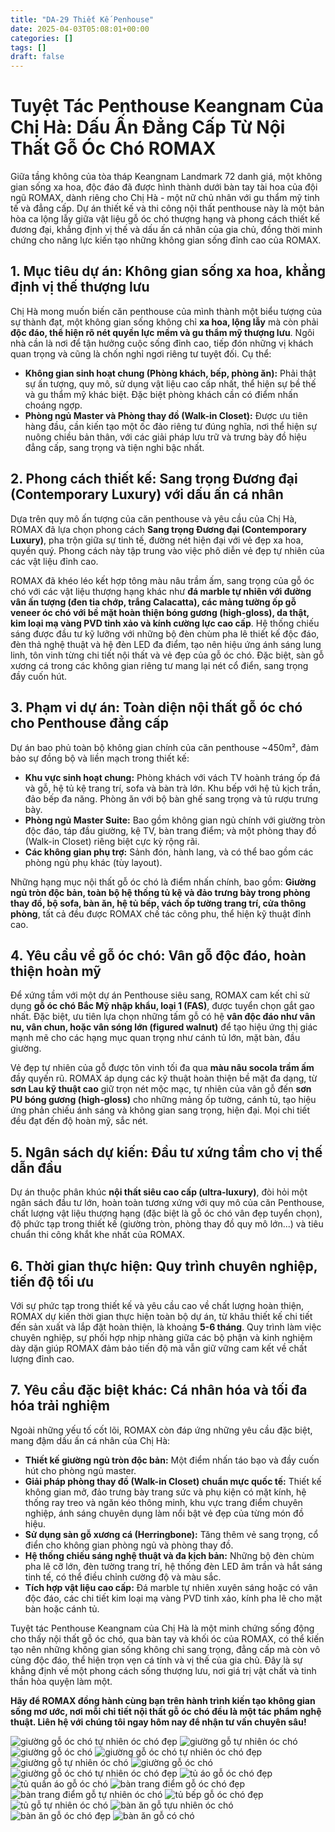 ```yaml
---
title: "DA-29 Thiết Kế Penhouse"
date: 2025-04-03T05:08:01+00:00
categories: []
tags: []
draft: false
---
```

# Tuyệt Tác Penthouse Keangnam Của Chị Hà: Dấu Ấn Đẳng Cấp Từ Nội Thất Gỗ Óc Chó ROMAX

Giữa tầng không của tòa tháp Keangnam Landmark 72 danh giá, một không gian sống xa hoa, độc đáo đã được hình thành dưới bàn tay tài hoa của đội ngũ ROMAX, dành riêng cho Chị Hà - một nữ chủ nhân với gu thẩm mỹ tinh tế và đẳng cấp. Dự án thiết kế và thi công nội thất penthouse này là một bản hòa ca lộng lẫy giữa vật liệu gỗ óc chó thượng hạng và phong cách thiết kế đương đại, khẳng định vị thế và dấu ấn cá nhân của gia chủ, đồng thời minh chứng cho năng lực kiến tạo những không gian sống đỉnh cao của ROMAX.



## 1. Mục tiêu dự án: Không gian sống xa hoa, khẳng định vị thế thượng lưu

Chị Hà mong muốn biến căn penthouse của mình thành một biểu tượng của sự thành đạt, một không gian sống không chỉ **xa hoa, lộng lẫy** mà còn phải **độc đáo, thể hiện rõ nét quyền lực mềm và gu thẩm mỹ thượng lưu**. Ngôi nhà cần là nơi để tận hưởng cuộc sống đỉnh cao, tiếp đón những vị khách quan trọng và cũng là chốn nghỉ ngơi riêng tư tuyệt đối. Cụ thể:

* **Không gian sinh hoạt chung (Phòng khách, bếp, phòng ăn):** Phải thật sự ấn tượng, quy mô, sử dụng vật liệu cao cấp nhất, thể hiện sự bề thế và gu thẩm mỹ khác biệt. Đặc biệt phòng khách cần có điểm nhấn choáng ngợp.
* **Phòng ngủ Master và Phòng thay đồ (Walk-in Closet):** Được ưu tiên hàng đầu, cần kiến tạo một ốc đảo riêng tư đúng nghĩa, nơi thể hiện sự nuông chiều bản thân, với các giải pháp lưu trữ và trưng bày đồ hiệu đẳng cấp, sang trọng và tiện nghi bậc nhất.

## 2. Phong cách thiết kế: Sang trọng Đương đại (Contemporary Luxury) với dấu ấn cá nhân

Dựa trên quy mô ấn tượng của căn penthouse và yêu cầu của Chị Hà, ROMAX đã lựa chọn phong cách **Sang trọng Đương đại (Contemporary Luxury)**, pha trộn giữa sự tinh tế, đường nét hiện đại với vẻ đẹp xa hoa, quyền quý. Phong cách này tập trung vào việc phô diễn vẻ đẹp tự nhiên của các vật liệu đỉnh cao.

ROMAX đã khéo léo kết hợp tông màu nâu trầm ấm, sang trọng của gỗ óc chó với các vật liệu thượng hạng khác như **đá marble tự nhiên với đường vân ấn tượng (đen tia chớp, trắng Calacatta), các mảng tường ốp gỗ veneer óc chó với bề mặt hoàn thiện bóng gương (high-gloss), da thật, kim loại mạ vàng PVD tinh xảo và kính cường lực cao cấp**. Hệ thống chiếu sáng được đầu tư kỹ lưỡng với những bộ đèn chùm pha lê thiết kế độc đáo, đèn thả nghệ thuật và hệ đèn LED đa điểm, tạo nên hiệu ứng ánh sáng lung linh, tôn vinh từng chi tiết nội thất và vẻ đẹp của gỗ óc chó. Đặc biệt, sàn gỗ xương cá trong các không gian riêng tư mang lại nét cổ điển, sang trọng đầy cuốn hút.



## 3. Phạm vi dự án: Toàn diện nội thất gỗ óc chó cho Penthouse đẳng cấp

Dự án bao phủ toàn bộ không gian chính của căn penthouse ~450m², đảm bảo sự đồng bộ và liền mạch trong thiết kế:

* **Khu vực sinh hoạt chung:** Phòng khách với vách TV hoành tráng ốp đá và gỗ, hệ tủ kệ trang trí, sofa và bàn trà lớn. Khu bếp với hệ tủ kịch trần, đảo bếp đa năng. Phòng ăn với bộ bàn ghế sang trọng và tủ rượu trưng bày.
* **Phòng ngủ Master Suite:** Bao gồm không gian ngủ chính với giường tròn độc đáo, táp đầu giường, kệ TV, bàn trang điểm; và một phòng thay đồ (Walk-in Closet) riêng biệt cực kỳ rộng rãi.
* **Các không gian phụ trợ:** Sảnh đón, hành lang, và có thể bao gồm các phòng ngủ phụ khác (tùy layout).

Những hạng mục nội thất gỗ óc chó là điểm nhấn chính, bao gồm: **Giường ngủ tròn độc bản, toàn bộ hệ thống tủ kệ và đảo trưng bày trong phòng thay đồ, bộ sofa, bàn ăn, hệ tủ bếp, vách ốp tường trang trí, cửa thông phòng**, tất cả đều được ROMAX chế tác công phu, thể hiện kỹ thuật đỉnh cao.

## 4. Yêu cầu về gỗ óc chó: Vân gỗ độc đáo, hoàn thiện hoàn mỹ

Để xứng tầm với một dự án Penthouse siêu sang, ROMAX cam kết chỉ sử dụng **gỗ óc chó Bắc Mỹ nhập khẩu, loại 1 (FAS)**, được tuyển chọn gắt gao nhất. Đặc biệt, ưu tiên lựa chọn những tấm gỗ có hệ **vân độc đáo như vân nu, vân chun, hoặc vân sóng lớn (figured walnut)** để tạo hiệu ứng thị giác mạnh mẽ cho các hạng mục quan trọng như cánh tủ lớn, mặt bàn, đầu giường.

Vẻ đẹp tự nhiên của gỗ được tôn vinh tối đa qua **màu nâu socola trầm ấm** đầy quyến rũ. ROMAX áp dụng các kỹ thuật hoàn thiện bề mặt đa dạng, từ **sơn Lau kỹ thuật cao** giữ trọn nét mộc mạc, tự nhiên của vân gỗ đến **sơn PU bóng gương (high-gloss)** cho những mảng ốp tường, cánh tủ, tạo hiệu ứng phản chiếu ánh sáng và không gian sang trọng, hiện đại. Mọi chi tiết đều đạt đến độ hoàn mỹ, sắc nét.



## 5. Ngân sách dự kiến: Đầu tư xứng tầm cho vị thế dẫn đầu

Dự án thuộc phân khúc **nội thất siêu cao cấp (ultra-luxury)**, đòi hỏi một ngân sách đầu tư lớn, hoàn toàn tương xứng với quy mô của căn Penthouse, chất lượng vật liệu thượng hạng (đặc biệt là gỗ óc chó vân đẹp tuyển chọn), độ phức tạp trong thiết kế (giường tròn, phòng thay đồ quy mô lớn...) và tiêu chuẩn thi công khắt khe nhất của ROMAX.

## 6. Thời gian thực hiện: Quy trình chuyên nghiệp, tiến độ tối ưu

Với sự phức tạp trong thiết kế và yêu cầu cao về chất lượng hoàn thiện, ROMAX dự kiến thời gian thực hiện toàn bộ dự án, từ khâu thiết kế chi tiết đến sản xuất và lắp đặt hoàn thiện, là khoảng **5-6 tháng**. Quy trình làm việc chuyên nghiệp, sự phối hợp nhịp nhàng giữa các bộ phận và kinh nghiệm dày dặn giúp ROMAX đảm bảo tiến độ mà vẫn giữ vững cam kết về chất lượng đỉnh cao.

## 7. Yêu cầu đặc biệt khác: Cá nhân hóa và tối đa hóa trải nghiệm

Ngoài những yếu tố cốt lõi, ROMAX còn đáp ứng những yêu cầu đặc biệt, mang đậm dấu ấn cá nhân của Chị Hà:

* **Thiết kế giường ngủ tròn độc bản:** Một điểm nhấn táo bạo và đầy cuốn hút cho phòng ngủ master.
* **Giải pháp phòng thay đồ (Walk-in Closet) chuẩn mực quốc tế:** Thiết kế không gian mở, đảo trưng bày trang sức và phụ kiện có mặt kính, hệ thống ray treo và ngăn kéo thông minh, khu vực trang điểm chuyên nghiệp, ánh sáng chuyên dụng làm nổi bật vẻ đẹp của từng món đồ hiệu.
* **Sử dụng sàn gỗ xương cá (Herringbone):** Tăng thêm vẻ sang trọng, cổ điển cho không gian phòng ngủ và phòng thay đồ.
* **Hệ thống chiếu sáng nghệ thuật và đa kịch bản:** Những bộ đèn chùm pha lê cỡ lớn, đèn tường trang trí, hệ thống đèn LED âm trần và hắt sáng tinh tế, có thể điều chỉnh cường độ và màu sắc.
* **Tích hợp vật liệu cao cấp:** Đá marble tự nhiên xuyên sáng hoặc có vân độc đáo, các chi tiết kim loại mạ vàng PVD tinh xảo, kính pha lê cho mặt bàn hoặc cánh tủ.

Tuyệt tác Penthouse Keangnam của Chị Hà là một minh chứng sống động cho thấy nội thất gỗ óc chó, qua bàn tay và khối óc của ROMAX, có thể kiến tạo nên những không gian sống không chỉ sang trọng, đẳng cấp mà còn vô cùng độc đáo, thể hiện trọn vẹn cá tính và vị thế của gia chủ. Đây là sự khẳng định về một phong cách sống thượng lưu, nơi giá trị vật chất và tinh thần hòa quyện làm một.

**Hãy để ROMAX đồng hành cùng bạn trên hành trình kiến tạo không gian sống mơ ước, nơi mỗi chi tiết nội thất gỗ óc chó đều là một tác phẩm nghệ thuật. Liên hệ với chúng tôi ngay hôm nay để nhận tư vấn chuyên sâu!**

![giường gỗ óc chó tự nhiên óc chó đẹp](/img/giuong/gg29/giuong-go-oc-cho-gg29-29.webp)
![giường gỗ tự nhiên óc chó](/img/giuong/gg29/giuong-go-oc-cho-gg29-28.webp)
![giường gỗ óc chó](/img/giuong/gg29/giuong-go-oc-cho-gg29-34.webp)
![giường gỗ óc chó tự nhiên óc chó đẹp](/img/giuong/gg29/giuong-go-oc-cho-gg29-33.webp)
![giường gỗ tự nhiên óc chó](/img/giuong/gg29/giuong-go-oc-cho-gg29-32.webp)
![giường gỗ óc chó](/img/giuong/gg29/giuong-go-oc-cho-gg29-31.webp)
![giường gỗ óc chó tự nhiên óc chó đẹp](/img/giuong/gg29/giuong-go-oc-cho-gg29-30.webp)
![tủ áo gỗ óc chó đẹp](/img/tu-ao/tqa29/tu-quan-ao-go-oc-cho-tqa29-8.webp)
![tủ quần áo gỗ óc chó](/img/tu-ao/tqa29/tu-quan-ao-go-oc-cho-tqa29-7.webp)
![bàn trang điểm gỗ óc chó đẹp](/img/ban-td/btd29/ban-trang-diem-go-oc-cho-btd29-7.webp)
![bàn trang điểm gỗ tự nhiên óc chó](/img/ban-td/btd29/ban-trang-diem-go-oc-cho-btd29-6.webp)
![tủ bếp gỗ óc chó đẹp](/img/tu-bep/tb29/tu-bep-go-oc-cho-tb29-2.webp)
![tủ gỗ tự nhiên óc chó](/img/tu-bep/tb29/tu-bep-go-oc-cho-tb29-1.webp)
![bàn ăn gỗ tựu nhiên óc chó](/img/ban-an/ba29/ban-an-go-oc-cho-ba29-3.webp)
![bàn ăn gỗ óc chó đẹp](/img/ban-an/ba29/ban-an-go-oc-cho-ba29-2.webp)
![bàn ăn gỗ có chó](/img/ban-an/ba29/ban-an-go-oc-cho-ba29-1.webp)